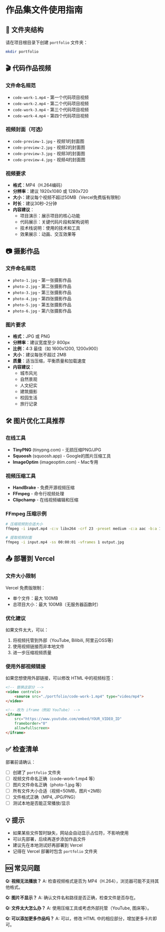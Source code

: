 # 作品集文件使用指南

## 📂 文件夹结构

请在项目根目录下创建 `portfolio` 文件夹：

```bash
mkdir portfolio
```

## 🎬 代码作品视频

### 文件命名规范
- `code-work-1.mp4` - 第一个代码项目视频
- `code-work-2.mp4` - 第二个代码项目视频  
- `code-work-3.mp4` - 第三个代码项目视频
- `code-work-4.mp4` - 第四个代码项目视频

### 视频封面（可选）
- `code-preview-1.jpg` - 视频1的封面图
- `code-preview-2.jpg` - 视频2的封面图
- `code-preview-3.jpg` - 视频3的封面图
- `code-preview-4.jpg` - 视频4的封面图

### 视频要求
- **格式**：MP4（H.264编码）
- **分辨率**：建议 1920x1080 或 1280x720
- **大小**：建议每个视频不超过50MB（Vercel免费版有限制）
- **时长**：建议30秒-2分钟
- **内容建议**：
  - 项目演示：展示项目的核心功能
  - 代码展示：关键代码片段和架构说明
  - 技术栈说明：使用的技术和工具
  - 效果展示：动画、交互效果等

## 📷 摄影作品

### 文件命名规范
- `photo-1.jpg` - 第一张摄影作品
- `photo-2.jpg` - 第二张摄影作品
- `photo-3.jpg` - 第三张摄影作品
- `photo-4.jpg` - 第四张摄影作品
- `photo-5.jpg` - 第五张摄影作品
- `photo-6.jpg` - 第六张摄影作品

### 图片要求
- **格式**：JPG 或 PNG
- **分辨率**：建议宽度至少 800px
- **比例**：4:3 最佳（如 1600x1200, 1200x900）
- **大小**：建议每张不超过 2MB
- **质量**：适当压缩，平衡质量和加载速度
- **内容建议**：
  - 城市风光
  - 自然景观
  - 人文纪实
  - 建筑摄影
  - 校园生活
  - 旅行记录

## 🛠️ 图片优化工具推荐

### 在线工具
- **TinyPNG** (tinypng.com) - 无损压缩PNG/JPG
- **Squoosh** (squoosh.app) - Google的图片压缩工具
- **ImageOptim** (imageoptim.com) - Mac专用

### 视频压缩工具
- **HandBrake** - 免费开源视频压缩
- **FFmpeg** - 命令行视频处理
- **Clipchamp** - 在线视频编辑和压缩

### FFmpeg 压缩示例

```bash
# 压缩视频到合适大小
ffmpeg -i input.mp4 -c:v libx264 -crf 23 -preset medium -c:a aac -b:a 128k output.mp4

# 提取视频封面
ffmpeg -i input.mp4 -ss 00:00:01 -vframes 1 output.jpg
```

## 📤 部署到 Vercel

### 文件大小限制
Vercel 免费版限制：
- 单个文件：最大 100MB
- 总项目大小：最大 100MB（无服务器函数时）

### 优化建议
如果文件太大，可以：
1. 将视频托管到外部（YouTube, Bilibili, 阿里云OSS等）
2. 使用视频链接而非本地文件
3. 进一步压缩视频质量

### 使用外部视频链接

如果您想使用外部链接，可以修改 HTML 中的视频标签：

```html
<!-- 替换这部分 -->
<video controls>
    <source src="./portfolio/code-work-1.mp4" type="video/mp4">
</video>

<!-- 改为 iframe（例如 YouTube） -->
<iframe 
    src="https://www.youtube.com/embed/YOUR_VIDEO_ID"
    frameborder="0" 
    allowfullscreen>
</iframe>
```

## ✅ 检查清单

部署前请确认：
- [ ] 创建了 `portfolio` 文件夹
- [ ] 视频文件命名正确（code-work-1.mp4 等）
- [ ] 图片文件命名正确（photo-1.jpg 等）
- [ ] 所有文件大小合适（视频<50MB，图片<2MB）
- [ ] 文件格式正确（MP4, JPG/PNG）
- [ ] 测试本地是否能正常播放/显示

## 💡 提示

- 如果某些文件暂时缺失，网站会自动显示占位符，不影响使用
- 可以先部署，后续再逐步添加作品文件
- 建议先在本地测试好再部署到 Vercel
- 记得在 Vercel 部署时包含 `portfolio` 文件夹

## 🆘 常见问题

**Q: 视频无法播放？**
A: 检查视频格式是否为 MP4（H.264），浏览器可能不支持其他格式。

**Q: 图片不显示？**
A: 确认文件名和路径是否正确，检查文件是否存在。

**Q: 文件太大怎么办？**
A: 使用压缩工具或考虑外部托管（YouTube, 图床等）。

**Q: 可以添加更多作品吗？**
A: 可以，修改 HTML 中的相应部分，增加更多卡片即可。



